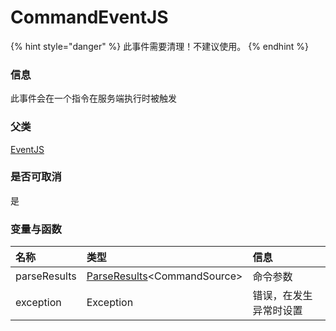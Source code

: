 # CommandEventJS

{% hint style="danger" %}
此事件需要清理！不建议使用。
{% endhint %}

### 信息

此事件会在一个指令在服务端执行时被触发

### 父类

[EventJS](eventjs.md)

### 是否可取消

是

### 变量与函数

| 名称 | 类型 | 信息 |
| :--- | :--- | :--- |
| parseResults |  [ParseResults](https://github.com/Mojang/brigadier/blob/master/src/main/java/com/mojang/brigadier/ParseResults.java)&lt;CommandSource&gt; | 命令参数 |
| exception | Exception | 错误，在发生异常时设置 |

